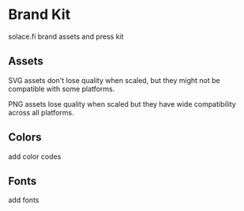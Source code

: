 # Brand Kit
solace.fi brand assets and press kit

## Assets

SVG assets don't lose quality when scaled, but they might not be compatible with some platforms.

PNG assets lose quality when scaled but they have wide compatibility across all platforms.

## Colors

add color codes

## Fonts

add fonts
